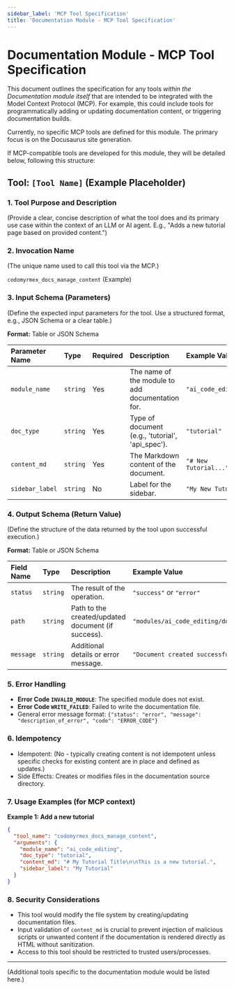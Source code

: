 ```yaml
---
sidebar_label: 'MCP Tool Specification'
title: 'Documentation Module - MCP Tool Specification'
---
```


# Documentation Module - MCP Tool Specification

This document outlines the specification for any tools *within the Documentation module itself* that are intended to be integrated with the Model Context Protocol (MCP). For example, this could include tools for programmatically adding or updating documentation content, or triggering documentation builds.

Currently, no specific MCP tools are defined for this module. The primary focus is on the Docusaurus site generation.

If MCP-compatible tools are developed for this module, they will be detailed below, following this structure:

## Tool: `[Tool Name]` (Example Placeholder)

### 1. Tool Purpose and Description

(Provide a clear, concise description of what the tool does and its primary use case within the context of an LLM or AI agent. E.g., "Adds a new tutorial page based on provided content.")

### 2. Invocation Name

(The unique name used to call this tool via the MCP.)

`codomyrmex_docs_manage_content` (Example)

### 3. Input Schema (Parameters)

(Define the expected input parameters for the tool. Use a structured format, e.g., JSON Schema or a clear table.)

**Format:** Table or JSON Schema

| Parameter Name | Type        | Required | Description                                      | Example Value      |
| :------------- | :---------- | :------- | :----------------------------------------------- | :----------------- |
| `module_name`  | `string`    | Yes      | The name of the module to add documentation for. | `"ai_code_editing"`|
| `doc_type`     | `string`    | Yes      | Type of document (e.g., 'tutorial', 'api_spec'). | `"tutorial"`       |
| `content_md`   | `string`    | Yes      | The Markdown content of the document.            | `"# New Tutorial..."`|
| `sidebar_label`| `string`    | No       | Label for the sidebar.                           | `"My New Tutorial"`|


### 4. Output Schema (Return Value)

(Define the structure of the data returned by the tool upon successful execution.)

**Format:** Table or JSON Schema

| Field Name  | Type     | Description                                      | Example Value                         |
| :---------- | :------- | :----------------------------------------------- | :------------------------------------ |
| `status`    | `string` | The result of the operation.                     | `"success"` or `"error"`            |
| `path`      | `string` | Path to the created/updated document (if success). | `"modules/ai_code_editing/docs/tutorials/my_new_tutorial.md"` |
| `message`   | `string` | Additional details or error message.             | `"Document created successfully."`    |


### 5. Error Handling

- **Error Code `INVALID_MODULE`**: The specified module does not exist.
- **Error Code `WRITE_FAILED`**: Failed to write the documentation file.
- General error message format: `{"status": "error", "message": "description_of_error", "code": "ERROR_CODE"}`

### 6. Idempotency

- Idempotent: (No - typically creating content is not idempotent unless specific checks for existing content are in place and defined as updates.)
- Side Effects: Creates or modifies files in the documentation source directory.

### 7. Usage Examples (for MCP context)

**Example 1: Add a new tutorial**

```json
{
  "tool_name": "codomyrmex_docs_manage_content",
  "arguments": {
    "module_name": "ai_code_editing",
    "doc_type": "tutorial",
    "content_md": "# My Tutorial Title\n\nThis is a new tutorial.",
    "sidebar_label": "My Tutorial"
  }
}
```

### 8. Security Considerations

- This tool would modify the file system by creating/updating documentation files.
- Input validation of `content_md` is crucial to prevent injection of malicious scripts or unwanted content if the documentation is rendered directly as HTML without sanitization.
- Access to this tool should be restricted to trusted users/processes.

---

(Additional tools specific to the documentation module would be listed here.) 